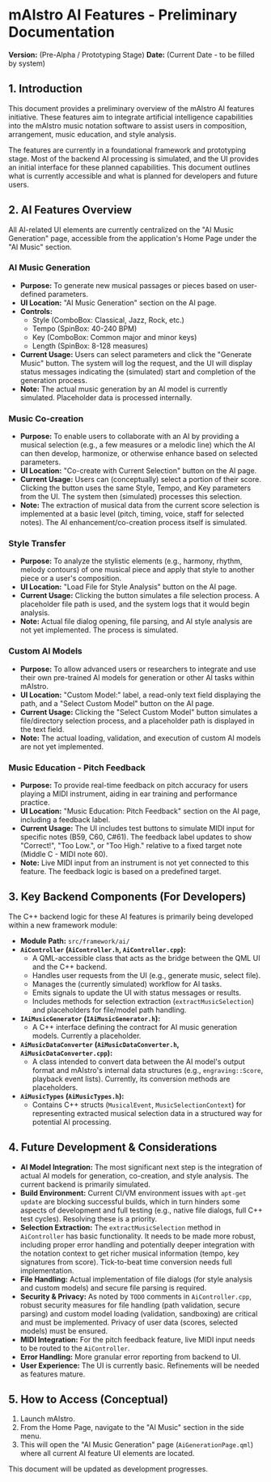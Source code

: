 # mAIstro AI Features - Preliminary Documentation

**Version:** (Pre-Alpha / Prototyping Stage)
**Date:** (Current Date - to be filled by system)

## 1. Introduction

This document provides a preliminary overview of the mAIstro AI features initiative. These features aim to integrate artificial intelligence capabilities into the mAIstro music notation software to assist users in composition, arrangement, music education, and style analysis.

The features are currently in a foundational framework and prototyping stage. Most of the backend AI processing is simulated, and the UI provides an initial interface for these planned capabilities. This document outlines what is currently accessible and what is planned for developers and future users.

## 2. AI Features Overview

All AI-related UI elements are currently centralized on the "AI Music Generation" page, accessible from the application's Home Page under the "AI Music" section.

### AI Music Generation
*   **Purpose:** To generate new musical passages or pieces based on user-defined parameters.
*   **UI Location:** "AI Music Generation" section on the AI page.
*   **Controls:**
    *   Style (ComboBox: Classical, Jazz, Rock, etc.)
    *   Tempo (SpinBox: 40-240 BPM)
    *   Key (ComboBox: Common major and minor keys)
    *   Length (SpinBox: 8-128 measures)
*   **Current Usage:** Users can select parameters and click the "Generate Music" button. The system will log the request, and the UI will display status messages indicating the (simulated) start and completion of the generation process.
*   **Note:** The actual music generation by an AI model is currently simulated. Placeholder data is processed internally.

### Music Co-creation
*   **Purpose:** To enable users to collaborate with an AI by providing a musical selection (e.g., a few measures or a melodic line) which the AI can then develop, harmonize, or otherwise enhance based on selected parameters.
*   **UI Location:** "Co-create with Current Selection" button on the AI page.
*   **Current Usage:** Users can (conceptually) select a portion of their score. Clicking the button uses the same Style, Tempo, and Key parameters from the UI. The system then (simulated) processes this selection.
*   **Note:** The extraction of musical data from the current score selection is implemented at a basic level (pitch, timing, voice, staff for selected notes). The AI enhancement/co-creation process itself is simulated.

### Style Transfer
*   **Purpose:** To analyze the stylistic elements (e.g., harmony, rhythm, melody contours) of one musical piece and apply that style to another piece or a user's composition.
*   **UI Location:** "Load File for Style Analysis" button on the AI page.
*   **Current Usage:** Clicking the button simulates a file selection process. A placeholder file path is used, and the system logs that it would begin analysis.
*   **Note:** Actual file dialog opening, file parsing, and AI style analysis are not yet implemented. The process is simulated.

### Custom AI Models
*   **Purpose:** To allow advanced users or researchers to integrate and use their own pre-trained AI models for generation or other AI tasks within mAIstro.
*   **UI Location:** "Custom Model:" label, a read-only text field displaying the path, and a "Select Custom Model" button on the AI page.
*   **Current Usage:** Clicking the "Select Custom Model" button simulates a file/directory selection process, and a placeholder path is displayed in the text field.
*   **Note:** The actual loading, validation, and execution of custom AI models are not yet implemented.

### Music Education - Pitch Feedback
*   **Purpose:** To provide real-time feedback on pitch accuracy for users playing a MIDI instrument, aiding in ear training and performance practice.
*   **UI Location:** "Music Education: Pitch Feedback" section on the AI page, including a feedback label.
*   **Current Usage:** The UI includes test buttons to simulate MIDI input for specific notes (B59, C60, C#61). The feedback label updates to show "Correct!", "Too Low.", or "Too High." relative to a fixed target note (Middle C - MIDI note 60).
*   **Note:** Live MIDI input from an instrument is not yet connected to this feature. The feedback logic is based on a predefined target.

## 3. Key Backend Components (For Developers)

The C++ backend logic for these AI features is primarily being developed within a new framework module:

*   **Module Path:** `src/framework/ai/`
*   **`AiController` (`AiController.h`, `AiController.cpp`):**
    *   A QML-accessible class that acts as the bridge between the QML UI and the C++ backend.
    *   Handles user requests from the UI (e.g., generate music, select file).
    *   Manages the (currently simulated) workflow for AI tasks.
    *   Emits signals to update the UI with status messages or results.
    *   Includes methods for selection extraction (`extractMusicSelection`) and placeholders for file/model path handling.
*   **`IAiMusicGenerator` (`IAiMusicGenerator.h`):**
    *   A C++ interface defining the contract for AI music generation models. Currently a placeholder.
*   **`AiMusicDataConverter` (`AiMusicDataConverter.h`, `AiMusicDataConverter.cpp`):**
    *   A class intended to convert data between the AI model's output format and mAIstro's internal data structures (e.g., `engraving::Score`, playback event lists). Currently, its conversion methods are placeholders.
*   **`AiMusicTypes` (`AiMusicTypes.h`):**
    *   Contains C++ structs (`MusicalEvent`, `MusicSelectionContext`) for representing extracted musical selection data in a structured way for potential AI processing.

## 4. Future Development & Considerations

*   **AI Model Integration:** The most significant next step is the integration of actual AI models for generation, co-creation, and style analysis. The current backend is primarily simulated.
*   **Build Environment:** Current CI/VM environment issues with `apt-get update` are blocking successful builds, which in turn hinders some aspects of development and full testing (e.g., native file dialogs, full C++ test cycles). Resolving these is a priority.
*   **Selection Extraction:** The `extractMusicSelection` method in `AiController` has basic functionality. It needs to be made more robust, including proper error handling and potentially deeper integration with the notation context to get richer musical information (tempo, key signatures from score). Tick-to-beat time conversion needs full implementation.
*   **File Handling:** Actual implementation of file dialogs (for style analysis and custom models) and secure file parsing is required.
*   **Security & Privacy:** As noted by `TODO` comments in `AiController.cpp`, robust security measures for file handling (path validation, secure parsing) and custom model loading (validation, sandboxing) are critical and must be implemented. Privacy of user data (scores, selected models) must be ensured.
*   **MIDI Integration:** For the pitch feedback feature, live MIDI input needs to be routed to the `AiController`.
*   **Error Handling:** More granular error reporting from backend to UI.
*   **User Experience:** The UI is currently basic. Refinements will be needed as features mature.

## 5. How to Access (Conceptual)

1.  Launch mAIstro.
2.  From the Home Page, navigate to the "AI Music" section in the side menu.
3.  This will open the "AI Music Generation" page (`AiGenerationPage.qml`) where all current AI feature UI elements are located.

This document will be updated as development progresses.
